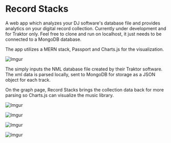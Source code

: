# Record Stacks
A web app which analyzes your DJ software's database file and provides analytics on your digital record collection. Currently under development and for Traktor only. Feel free to clone and run on localhost, it just needs to be connected to a MongoDB database.

The app utilizes a MERN stack, Passport and Charts.js for the visualization.

![Imgur](https://i.imgur.com/9VXzc3m.png)

The simply inputs the NML database file created by their Traktor software. The xml data is parsed locally, sent to MongoDB for storage as a JSON object for each track.

On the graph page, Record Stacks brings the collection data back for more parsing so Charts.js can visualize the music library.

![Imgur](https://i.imgur.com/pBcmtVx.png)

![Imgur](https://i.imgur.com/QH12evD.png)

![Imgur](https://i.imgur.com/ILjgVE9.png)

![Imgur](https://i.imgur.com/nEOIo8o.png)